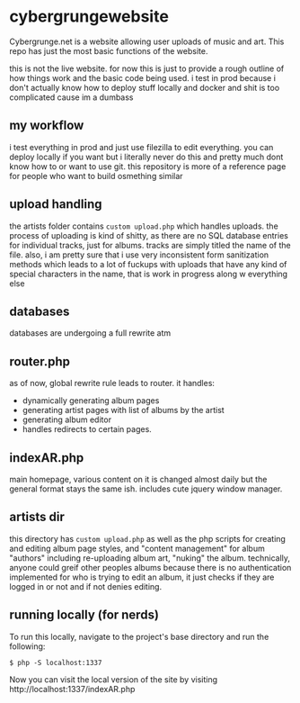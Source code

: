 # cybergrungewebsite

Cybergrunge.net is a website allowing user uploads of music and art. This repo has just the most basic functions of the website. 

this is not the live website. for now this is just to provide a rough outline of how things work and the basic code being used. i test in prod because i don't actually know how to deploy stuff locally and docker and shit is too complicated cause im a dumbass

## my workflow

i test everything in prod and just use filezilla to edit everything. you can deploy locally if you want but i literally never do this and pretty much dont know how to or want to use git. this repository is more of a reference page for people who want to build osmething similar

## upload handling

the artists folder contains `custom upload.php` which handles uploads. the process of uploading is kind of shitty, as there are no SQL database entries for individual tracks, just for albums. tracks are simply titled the name of the file. also, i am pretty sure that i use very inconsistent form sanitization methods which leads to a lot of fuckups with uploads that have any kind of special characters in the name, that is work in progress along w everything else

## databases

databases are undergoing a full rewrite atm

## router.php

as of now, global rewrite rule leads to router. it handles:

* dynamically generating album pages
* generating artist pages with list of albums by the artist
* generating album editor
* handles redirects to certain pages.

## indexAR.php
main homepage, various content on it is changed almost daily but the general format stays the same ish. includes cute jquery window manager.

## artists dir
this directory has ```custom upload.php``` as well as the php scripts for creating and editing album page styles, and "content management" for album "authors" including re-uploading album art, "nuking" the album. technically, anyone could greif other peoples albums because there is no authentication implemented for who is trying to edit an album, it just checks if they are logged in or not and if not denies editing.






## running locally (for nerds)

To run this locally, navigate to the project's base directory and run the following:

```
$ php -S localhost:1337
```

Now you can visit the local version of the site by visiting http://localhost:1337/indexAR.php

